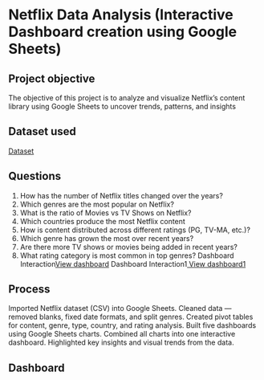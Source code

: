 # Netflix Data Analysis (Interactive Dashboard creation using Google Sheets)
## Project objective
The objective of this project is to analyze and visualize Netflix’s content library using Google Sheets to uncover trends, patterns, and insights
## Dataset used
<a href="https://github.com/Akash446-RM/Data-Analysis-Dashboard/blob/main/netflix_titles%20-%20data.csv">Dataset</a>
## Questions
1.	How has the number of Netflix titles changed over the years? 
2.	Which genres are the most popular on Netflix? 
3.	What is the ratio of Movies vs TV Shows on Netflix? 
4.	Which countries produce the most Netflix content
5.	How is content distributed across different ratings (PG, TV-MA, etc.)? 
6.	Which genre has grown the most over recent years? 
7.	Are there more TV shows or movies being added in recent years? 
8.	What rating category is most common in top genres? 
Dashboard Interaction<a href=”https://github.com/Akash446-RM/Data-Analysis-Dashboard/blob/main/dashboard.png”>View dashboard</a>
Dashboard Interaction1<a href=”https://github.com/Akash446-RM/Data-Analysis-Dashboard/blob/main/dashboard1.png”> View dashboard1</a>
## Process
Imported Netflix dataset (CSV) into Google Sheets.
Cleaned data — removed blanks, fixed date formats, and split genres.
Created pivot tables for content, genre, type, country, and rating analysis.
Built five dashboards using Google Sheets charts.
Combined all charts into one interactive dashboard.
Highlighted key insights and visual trends from the data.
## Dashboard

